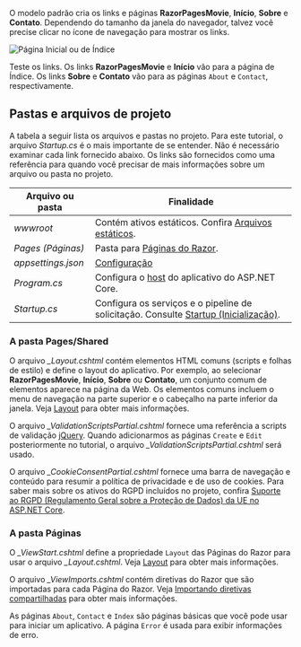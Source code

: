 O modelo padrão cria os links e páginas **RazorPagesMovie**, **Início**, **Sobre** e **Contato**. Dependendo do tamanho da janela do navegador, talvez você precise clicar no ícone de navegação para mostrar os links.

![Página Inicial ou de Índice](~/tutorials/razor-pages/razor-pages-start/_static/home2.png)

Teste os links. Os links **RazorPagesMovie** e **Início** vão para a página de Índice. Os links **Sobre** e **Contato** vão para as páginas `About` e `Contact`, respectivamente.

## <a name="project-files-and-folders"></a>Pastas e arquivos de projeto

A tabela a seguir lista os arquivos e pastas no projeto. Para este tutorial, o arquivo *Startup.cs* é o mais importante de se entender. Não é necessário examinar cada link fornecido abaixo. Os links são fornecidos como uma referência para quando você precisar de mais informações sobre um arquivo ou pasta no projeto.

| Arquivo ou pasta | Finalidade |
| -------------- | ------- |
| *wwwroot* | Contém ativos estáticos. Confira [Arquivos estáticos](xref:fundamentals/static-files). |
| *Pages (Páginas)* | Pasta para [Páginas do Razor](xref:razor-pages/index). |
| *appsettings.json* | [Configuração](xref:fundamentals/configuration/index) |
| *Program.cs* | Configura o [host](xref:fundamentals/host/index) do aplicativo do ASP.NET Core. |
| *Startup.cs* | Configura os serviços e o pipeline de solicitação. Consulte [Startup (Inicialização)](xref:fundamentals/startup). |

### <a name="the-pagesshared-folder"></a>A pasta Pages/Shared

O arquivo *_Layout.cshtml* contém elementos HTML comuns (scripts e folhas de estilo) e define o layout do aplicativo. Por exemplo, ao selecionar **RazorPagesMovie**, **Início**, **Sobre** ou **Contato**, um conjunto comum de elementos aparece na página da Web. Os elementos comuns incluem o menu de navegação na parte superior e o cabeçalho na parte inferior da janela. Veja [Layout](xref:mvc/views/layout) para obter mais informações.

O arquivo *_ValidationScriptsPartial.cshtml* fornece uma referência a scripts de validação [jQuery](https://jquery.com/). Quando adicionarmos as páginas `Create` e `Edit` posteriormente no tutorial, o arquivo *_ValidationScriptsPartial.cshtml* será usado.

O arquivo *_CookieConsentPartial.cshtml* fornece uma barra de navegação e conteúdo para resumir a política de privacidade e de uso de cookies. Para saber mais sobre os ativos do RGPD incluídos no projeto, confira [Suporte ao RGPD (Regulamento Geral sobre a Proteção de Dados) da UE no ASP.NET Core](xref:security/gdpr).

### <a name="the-pages-folder"></a>A pasta Páginas

O *_ViewStart.cshtml* define a propriedade `Layout` das Páginas do Razor para usar o arquivo *_Layout.cshtml*. Veja [Layout](xref:mvc/views/layout) para obter mais informações.

O arquivo *_ViewImports.cshtml* contém diretivas do Razor que são importadas para cada Página do Razor. Veja [Importando diretivas compartilhadas](xref:mvc/views/layout#importing-shared-directives) para obter mais informações.

As páginas `About`, `Contact` e `Index` são páginas básicas que você pode usar para iniciar um aplicativo. A página `Error` é usada para exibir informações de erro.
